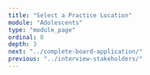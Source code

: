 ```yaml
---
title: "Select a Practice Location"
module: "Adolescents"
type: "module_page"
ordinal: 8
depth: 3
next: "../complete-board-application/"
previous: "../interview-stakeholders/"
---
```

